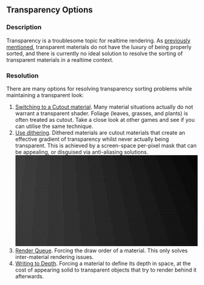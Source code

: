 ## Transparency Options
### Description
Transparency is a troublesome topic for realtime rendering. As [previously mentioned](Transparent%20Materials.md), transparent materials do not have the luxury of being properly sorted, and there is currently no ideal solution to resolve the sorting of transparent materials in a realtime context.

### Resolution
There are many options for resolving transparency sorting problems while maintaining a transparent look:  

1. [Switching to a Cutout material](Transparent%20To%20Cutout.md). Many material situations actually do not warrant a transparent shader. Foliage (leaves, grasses, and plants) is often treated as cutout. Take a close look at other games and see if you can utilise the same technique.  
2. [Use dithering](Dithered%20Materials.md). Dithered materials are cutout materials that create an effective gradient of transparency whilst never actually being transparent. This is achieved by a screen-space per-pixel mask that can be appealing, or disguised via anti-aliasing solutions.  
![Dithering](dithering.png)
3. [Render Queue](Render%20Queue.md). Forcing the draw order of a material. This only solves inter-material rendering issues.
4. [Writing to Depth](Depth%20Rendering.md). Forcing a material to define its depth in space, at the cost of appearing solid to transparent objects that try to render behind it afterwards.